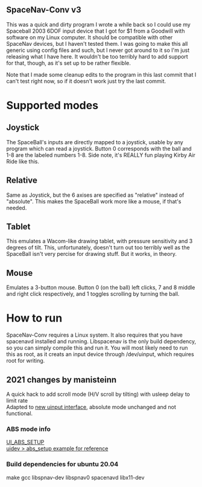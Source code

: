 SpaceNav-Conv v3
----------------

This was a quick and dirty program I wrote a while back so I could use my Spaceball 2003 6DOF input device that I got for $1 from a Goodwill with software on my Linux computer. It should be compatible with other SpaceNav devices, but I haven't tested them. I was going to make this all generic using config files and such, but I never got around to it so I'm just releasing what I have here. It wouldn't be too terribly hard to add support for that, though, as it's set up to be rather flexible.

Note that I made some cleanup edits to the program in this last commit that I can't test right now, so if it doesn't work just try the last commit.

# Supported modes

## Joystick
The SpaceBall's inputs are directly mapped to a joystick, usable by any program which can read a joystick. Button 0 corresponds with the ball and 1-8 are the labeled numbers 1-8. Side note, it's REALLY fun playing Kirby Air Ride like this.

## Relative
Same as Joystick, but the 6 axises are specified as "relative" instead of "absolute". This makes the SpaceBall work more like a mouse, if that's needed.

## Tablet
This emulates a Wacom-like drawing tablet, with pressure sensitivity and 3 degrees of tilt. This, unfortunately, doesn't turn out too terribly well as the SpaceBall isn't very percise for drawing stuff. But it works, in theory.

## Mouse
Emulates a 3-button mouse. Button 0 (on the ball) left clicks, 7 and 8 middle and right click respectively, and 1 toggles scrolling by turning the ball.

# How to run

SpaceNav-Conv requires a Linux system. It also requires that you have spacenavd installed and running. Libspacenav is the only build dependency, so you can simply compile this and run it. You will most likely need to run this as root, as it creats an input device through /dev/uinput, which requires root for writing.

2021 changes by manisteinn
--------------------------
A quick hack to add scroll mode (H/V scroll by tilting) with usleep delay to limit rate  
Adapted to [new uinput interface](https://www.kernel.org/doc/html/latest/input/uinput.html#uinput-old-interface), absolute mode unchanged and not functional.

### ABS mode info
[UI\_ABS\_SETUP](https://github.com/torvalds/linux/blob/master/include/uapi/linux/uinput.h#L109)  
[uidev > abs\_setup example for reference](https://github.com/rfc2822/GfxTablet/pull/95/commits/8c2421bc64d3d69688696c05bccea5d8fd9d73c5)

### Build dependencies for ubuntu 20.04
make
gcc
libspnav-dev
libspnav0
spacenavd
libx11-dev

